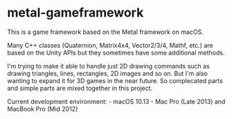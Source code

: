 # metal-gameframework

This is a game framework based on the Metal framework on macOS.

Many C++ classes (Quaternion, Matrix4x4, Vector2/3/4, Mathf, etc.) are based on the Unity APIs but they sometimes have some additional methods.

I'm trying to make it able to handle just 2D drawing commands such as drawing triangles, lines, rectangles, 2D images and so on. But I'm also wanting to expand it for 3D games in the near future. So complecated parts and simple parts are mixed together in this project.  

Current development environment:
    - macOS 10.13
    - Mac Pro (Late 2013) and MacBook Pro (Mid 2012)

